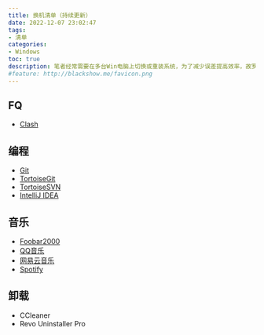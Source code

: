 ```yaml
---
title: 换机清单（持续更新）
date: 2022-12-07 23:02:47
tags:
- 清单
categories: 
- Windows
toc: true
description: 笔者经常需要在多台Win电脑上切换或重装系统，为了减少误差提高效率，故罗列清单提炼执行步骤
#feature: http://blackshow.me/favicon.png
---
```


## FQ

* [Clash](https://github.com/Fndroid/clash_for_windows_pkg)

## 编程

* [Git](https://git-scm.com/downloads)
* [TortoiseGit](https://tortoisegit.org/)
* [TortoiseSVN](https://tortoisesvn.net/downloads.html)
* [IntelliJ IDEA](https://www.jetbrains.com/idea/download/#section=windows)

## 音乐

* [Foobar2000](https://www.foobar2000.org/download)
* [QQ音乐](https://y.qq.com/)
* [网易云音乐](https://music.163.com/)
* [Spotify](https://www.spotify.com/)

## 卸载

* CCleaner
* Revo Uninstaller Pro

